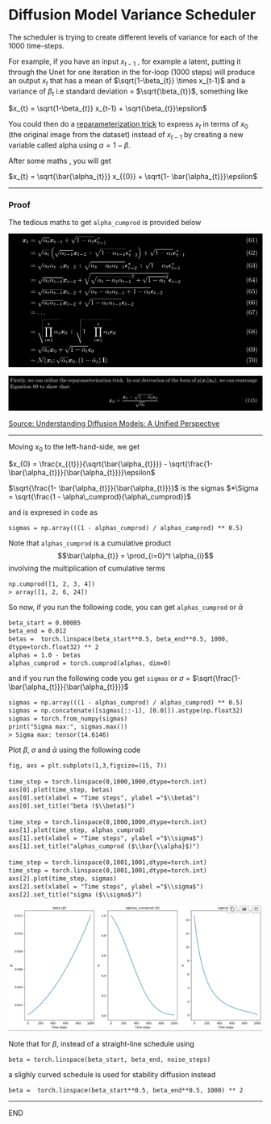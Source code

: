 # Diffusion Model Variance Scheduler

The scheduler is trying to create different levels of variance for each of the 1000 time-steps.

  
For example, if you have an input $x_{t-1}$ , for example a latent, putting it through the Unet for one iteration in the for-loop (1000 steps) will produce an output $x_{t}$ that has a mean of $\sqrt{1-\beta_{t}} \times x_{t-1}$ and a variance of $\beta_{t}$ i.e standard deviation = $\sqrt{\beta_{t}}$,   something like   

$x_{t} = \sqrt{1-\beta_{t}} x_{t-1} + \sqrt{\beta_{t}}\epsilon$  
  
You could then do a [reparameterization trick](https://lilianweng.github.io/posts/2018-08-12-vae/#reparameterization-trick) to express $x_{t}$ in terms of $x_{0}$ (the original image from the dataset) instead of $x_{t-1}$ by creating a new variable called alpha using $\alpha = 1 - \beta$.  



After some maths , you will get 
  
$x_{t} = \sqrt{\bar{\alpha_{t}}} x_{{0}} + \sqrt{1- \bar{\alpha_{t}}}\epsilon$  

---
### Proof


The tedious maths to get `alpha_cumprod` is provided below      

![beta proof](images/beta_proof.jpg)  

![beta proof](images/eq115.jpg)  

[Source: Understanding Diffusion Models: A Unified Perspective](https://arxiv.org/abs/2208.11970)  


---  

  
Moving $x_{{0}}$ to the left-hand-side, we get

$x_{0} =  \frac{x_{{t}}}{\sqrt{\bar{\alpha_{t}}}}  - \sqrt{\frac{1- \bar{\alpha_{t}}}{\bar{\alpha_{t}}}}\epsilon$   


$\sqrt{\frac{1- \bar{\alpha_{t}}}{\bar{\alpha_{t}}}}$ is the sigmas $*\Sigma = \sqrt{\frac{1 - \alpha\_cumprod}{\alpha\_cumprod}}$


and is expresed in code as

```
sigmas = np.array(((1 - alphas_cumprod) / alphas_cumprod) ** 0.5)
```

Note that `alphas_cumprod` is a cumulative product  $$\bar{\alpha_{t}} = \prod_{i=0}^t \alpha_{i}$$ involving the multiplication of cumulative terms 

```
np.cumprod([1, 2, 3, 4])
> array([1, 2, 6, 24])
```




So now, if you run the following code, you can get `alphas_cumprod` or $\bar{\alpha}$
```
beta_start = 0.00085
beta_end = 0.012
betas =  torch.linspace(beta_start**0.5, beta_end**0.5, 1000, dtype=torch.float32) ** 2
alphas = 1.0 - betas
alphas_cumprod = torch.cumprod(alphas, dim=0)
```
and if you run the following code you get `sigmas` or $\sigma$ =  $\sqrt{\frac{1- \bar{\alpha_{t}}}{\bar{\alpha_{t}}}}$

```
sigmas = np.array(((1 - alphas_cumprod) / alphas_cumprod) ** 0.5)
sigmas = np.concatenate([sigmas[::-1], [0.0]]).astype(np.float32)
sigmas = torch.from_numpy(sigmas)
print("Sigma max:", sigmas.max())
> Sigma max: tensor(14.6146)
```


Plot $\beta$, $\sigma$  and $\bar{\alpha}$ using the following code
```
fig, axs = plt.subplots(1,3,figsize=(15, 7))

time_step = torch.linspace(0,1000,1000,dtype=torch.int)
axs[0].plot(time_step, betas)
axs[0].set(xlabel = "Time steps", ylabel ="$\\beta$")
axs[0].set_title("beta ($\\beta$)")

time_step = torch.linspace(0,1000,1000,dtype=torch.int)
axs[1].plot(time_step, alphas_cumprod)
axs[1].set(xlabel = "Time steps", ylabel ="$\\sigma$")
axs[1].set_title("alphas_cumprod ($\\bar{\\alpha}$)")

time_step = torch.linspace(0,1001,1001,dtype=torch.int)
time_step = torch.linspace(0,1001,1001,dtype=torch.int)
axs[2].plot(time_step, sigmas)
axs[2].set(xlabel = "Time steps", ylabel ="$\\sigma$")
axs[2].set_title("sigma ($\\sigma$)")
```
![](images/beta_alpha.jpg)







Note that for $\beta$, instead of a straight-line schedule using
```
beta = torch.linspace(beta_start, beta_end, noise_steps)
```
a slighly curved schedule is used for stability diffusion instead
```
beta =  torch.linspace(beta_start**0.5, beta_end**0.5, 1000) ** 2
```

---
END

